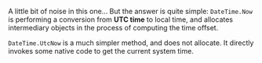 ﻿A little bit of noise in this one... But the answer is quite simple: `DateTime.Now` is performing a conversion from **UTC time** to local time, and allocates intermediary objects in the process of computing the time offset.

`DateTime.UtcNow` is a much simpler method, and does not allocate. It directly invokes some native code to get the current system time.